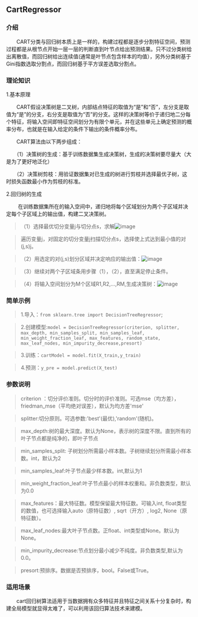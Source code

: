<h2>CartRegressor</h2>

<h3>介绍</h3>

　　CART分类与回归树本质上是一样的，构建过程都是逐步分割特征空间，预测过程都是从根节点开始一层一层的判断直到叶节点给出预测结果。只不过分类树给出离散值，而回归树给出连续值(通常是叶节点包含样本的均值），另外分类树基于Gini指数选取分割点，而回归树基于平方误差选取分割点。

<h3>理论知识</h3>

1.基本原理

　　CART假设决策树是二叉树，内部结点特征的取值为“是”和“否”，左分支是取值为“是”的分支，右分支是取值为“否”的分支。这样的决策树等价于递归地二分每个特征，将输入空间即特征空间划分为有限个单元，并在这些单元上确定预测的概率分布，也就是在输入给定的条件下输出的条件概率分布。

　　CART算法由以下两步组成：

　　（1）决策树的生成：基于训练数据集生成决策树，生成的决策树要尽量大（大是为了更好地泛化）

　　（2）决策树剪枝：用验证数据集对已生成的树进行剪枝并选择最优子树，这时损失函数最小作为剪枝的标准。

2.回归树的生成

　　 在训练数据集所在的输入空间中，递归地将每个区域划分为两个子区域并决定每个子区域上的输出值，构建二叉决策树。

> （1）选择最优切分变量j与切分点s，求解![image](/uploads/d418df0f328a9e541528b4b7b746ca5d/image.png)

> 遍历变量j，对固定的切分变量j扫描切分点s，选择使上式达到最小值的对(j,s)j。

> （2）用选定的对(j,s)划分区域并决定响应的输出值：![image](/uploads/cfcf1db60e31185d974e7a427c63515a/image.png)

> （3）继续对两个子区域条用步骤（1），（2），直至满足停止条件。

> （4）将输入空间划分为M个区域R1,R2,...,RM,生成决策树：![image](/uploads/4576f9bd1c6bc57c0fe693912aed6b39/image.png)

<h3>简单示例</h3>

> 1.导入：`from sklearn.tree import DecisionTreeRegressor`;

> 2.创建模型:`model = DecisionTreeRegressor(criterion, splitter, max_depth, min_samples_split, min_samples_leaf, min_weight_fraction_leaf, max_features, random_state, max_leaf_nodes, min_impurity_decrease,presort)`

> 3.训练：`cartModel = model.fit(X_train,y_train)`

> 4.预测：`y_pre = model.predict(X_test)` 

<h3>参数说明</h3>

> criterion ：切分评价准则。切分时的评价准则。可选mse（均方差），friedman_mse（平均绝对误差），默认为均方差'mse'

> splitter:切分原则。可选参数:'best'(最优),'random'(随机)。

> max_depth:树的最大深度。默认为None，表示树的深度不限。直到所有的叶子节点都是纯净的，即叶子节点

> min_samples_split: 子树划分所需最小样本数。子树继续划分所需最小样本数。int，默认为2

> min_samples_leaf:叶子节点最少样本数。int,默认为1

> min_weight_fraction_leaf:叶子节点最小的样本权重和。非负数类型，默认为0.0

> max_features：最大特征数。模型保留最大特征数。可输入int, float类型的数值，也可选择输入auto（原特征数）, sqrt（开方）, log2, None（原特征数）。

> max_leaf_nodes:最大叶子节点数。正float、int类型或None。默认为None。

> min_impurity_decrease:节点划分最小减少不纯度。非负数类型,默认为0.0。

> presort:预排序。数据是否预排序，bool。False或True。

<h3>适用场景</h3>

　　cart回归树算法适用于当数据拥有众多特征并且特征之间关系十分复杂时，构建全局模型就显得太难了，可以利用该回归算法技术来建模。